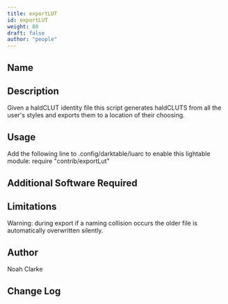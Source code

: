 ```yaml
---
title: exportLUT
id: exportLUT
weight: 80
draft: false
author: "people"
---
```


## Name


## Description

Given a haldCLUT identity file this script generates haldCLUTS from all the user's
styles and exports them to a location of their choosing.

## Usage

Add the following line to .config/darktable/luarc to enable this lightable module: 
  require "contrib/exportLut"

## Additional Software Required


## Limitations

Warning: during export if a naming collision occurs the older file is automatically
overwritten silently.

## Author

Noah Clarke

## Change Log
